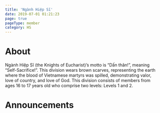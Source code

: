 ```yaml
---
title: 'Ngành Hiệp Sĩ'
date: 2019-07-01 01:21:23
page: true
pageType: member
category: HS
---
```


# About
Ngành Hiệp Sĩ (the Knights of Eucharist)’s motto is “Dấn thân!”, meaning
“Self-Sacrifice!”. This division wears brown scarves, representing the earth
where the blood of Vietnamese martyrs was spilled, demonstrating valor,
love of country, and love of God. This division consists of members from
ages 16 to 17 years old who comprise two levels: Levels 1 and 2.

# Announcements

